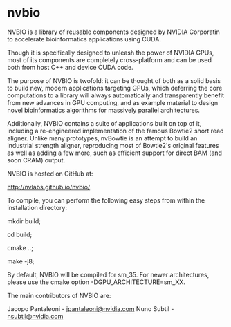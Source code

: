 nvbio
=====

NVBIO is a library of reusable components designed by NVIDIA Corporatin to accelerate bioinformatics applications using CUDA.


Though it is specifically designed to unleash the power of NVIDIA GPUs,
most of its components are completely cross-platform and can be used both from host C++ and device CUDA code.

The purpose of NVBIO is twofold: it can be thought of both as a solid basis to build new, modern applications targeting
GPUs, which deferring the core computations to a library will always automatically and transparently benefit from new
advances in GPU computing, and as example material to design novel bioinformatics algorithms for massively parallel architectures.

Additionally, NVBIO contains a suite of applications built on top of it, including a re-engineered implementation of the famous
Bowtie2 short read aligner.
Unlike many prototypes, nvBowtie is an attempt to build an industrial strength aligner, reproducing most of Bowtie2's
original features as well as adding a few more, such as efficient support for direct BAM (and soon CRAM) output.


NVBIO is hosted on GitHub at:

  http://nvlabs.github.io/nvbio/


To compile, you can perform the following easy steps from within the installation directory:

  mkdir build;
  
  cd build;
  
  cmake ..;
  
  make -j8;
  
By default, NVBIO will be compiled for sm_35. For newer architectures, please use the cmake option -DGPU_ARCHITECTURE=sm_XX.

The main contributors of NVBIO are:

  Jacopo Pantaleoni  -  jpantaleoni@nvidia.com
  Nuno Subtil        -  nsubtil@nvidia.com
